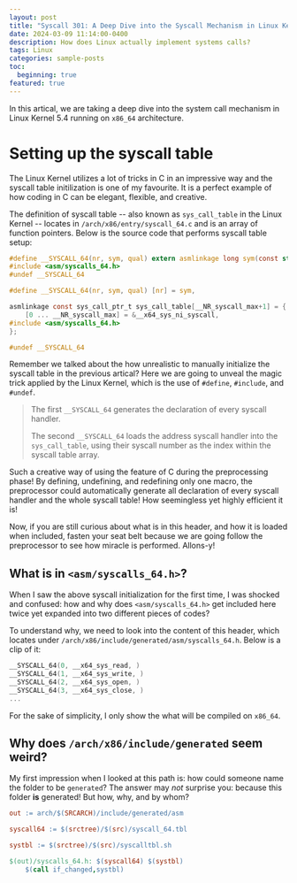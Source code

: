 ```yaml
---
layout: post
title: "Syscall 301: A Deep Dive into the Syscall Mechanism in Linux Kernel"
date: 2024-03-09 11:14:00-0400
description: How does Linux actually implement systems calls?
tags: Linux
categories: sample-posts
toc:
  beginning: true
featured: true
---
```


In this artical, we are taking a deep dive into the system call mechanism in Linux Kernel 5.4 running on `x86_64` architecture.

# Setting up the syscall table

The Linux Kernel utilizes a lot of tricks in C in an impressive way and the syscall table initilization is one of my favourite. It is a perfect example of how coding in C can be elegant, flexible, and creative.

The definition of syscall table -- also known as `sys_call_table` in the Linux Kernel -- locates in `/arch/x86/entry/syscall_64.c` and is an array of function pointers. Below is the source code that performs syscall table setup:

```c
#define __SYSCALL_64(nr, sym, qual) extern asmlinkage long sym(const struct pt_regs *);
#include <asm/syscalls_64.h>
#undef __SYSCALL_64

#define __SYSCALL_64(nr, sym, qual) [nr] = sym,

asmlinkage const sys_call_ptr_t sys_call_table[__NR_syscall_max+1] = {
	[0 ... __NR_syscall_max] = &__x64_sys_ni_syscall,
#include <asm/syscalls_64.h>
};

#undef __SYSCALL_64
```

Remember we talked about the how unrealistic to manually initialize the syscall table in the previous artical? Here we are going to unveal the magic trick applied by the Linux Kernel, which is the use of `#define`, `#include`, and `#undef`.

> The first `__SYSCALL_64` generates the declaration of every syscall handler.
>
> The second `__SYSCALL_64` loads the address syscall handler into the `sys_call_table`, using their syscall number as the index within the syscall table array.

Such a creative way of using the feature of C during the preprocessing phase! By defining, undefining, and redefining only one macro, the preprocessor could automatically generate all declaration of every syscall handler and the whole syscall table! How seemingless yet highly efficient it is!

Now, if you are still curious about what is in this header, and how it is loaded when included, fasten your seat belt because we are going follow the preprocessor to see how miracle is performed. Allons-y!

## What is in `<asm/syscalls_64.h>`?

When I saw the above syscall initialization for the first time, I was shocked and confused: how and why does `<asm/syscalls_64.h>` get included here twice yet expanded into two different pieces of codes?

To understand why, we need to look into the content of this header, which locates under `/arch/x86/include/generated/asm/syscalls_64.h`. Below is a clip of it:

```c
__SYSCALL_64(0, __x64_sys_read, )
__SYSCALL_64(1, __x64_sys_write, )
__SYSCALL_64(2, __x64_sys_open, )
__SYSCALL_64(3, __x64_sys_close, )
...
```

For the sake of simplicity, I only show the what will be compiled on `x86_64`.

## Why does `/arch/x86/include/generated` seem weird?

My first impression when I looked at this path is: how could someone name the folder to be `generated`? The answer may _not_ surprise you: because this folder **is** generated! But how, why, and by whom?

```makefile
out := arch/$(SRCARCH)/include/generated/asm

syscall64 := $(srctree)/$(src)/syscall_64.tbl

systbl := $(srctree)/$(src)/syscalltbl.sh

$(out)/syscalls_64.h: $(syscall64) $(systbl)
	$(call if_changed,systbl)
```
